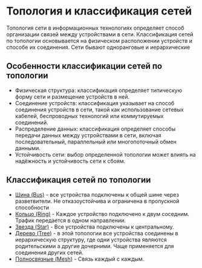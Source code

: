 Топология и классификация сетей
========================

Топология сети в информационных технологиях определяет способ организации связей между устройствами в сети. Классификация сетей по топологии основывается на физическом расположении устройств и способе их соединения. Сети бывают одноранговые и иерархические

## Особенности классификации сетей по топологии
- Физическая структура: классификация определяет типическую форму сети и размещение устройств в ней.
- Соединение устройств: классификация указывает на способ соединения устройств в сети, такой как использование сетевых кабелей, беспроводных технологий или коммутируемых соединений.
- Распределение данных: классификация определяет способы передачи данных между устройствами в сети, включая последовательный, параллельный или многопоточный обмен данными.
- Устойчивость сети: выбор определенной топологии может влиять на надёжность и устойчивость сети к сбоям.

## Классификация сетей по топологии
- [Шина (Bus)](%D0%A8%D0%B8%D0%BD%D0%B0%20%28Bus%29.md) - все устройства подключены к общей шине через разветвители. Не отказоустойчива и ограничена в пропускной способности
- [Кольцо (Ring)](%D0%9A%D0%BE%D0%BB%D1%8C%D1%86%D0%BE%20%28Ring%29.md) - Каждое устройство подключено к двум соседним. Трафик передается в одном направлении.
- [Звезда (Star)](%D0%97%D0%B2%D0%B5%D0%B7%D0%B4%D0%B0%20%28Star%29.md) - Все устройства подключены к центральному.
- [Дерево (Tree)](%D0%94%D0%B5%D1%80%D0%B5%D0%B2%D0%BE%20%28tree%29.md) - в этой топологии все устройства соединены в иерархическую структуру, где одни устройства являются родительскими а другие дочерними. Чаще применяется для соединения других сетей.
- [Полносвязные (Mesh)](%D0%9F%D0%BE%D0%BB%D0%BD%D0%BE%D1%81%D0%B2%D1%8F%D0%B7%D0%BD%D0%B0%D1%8F%20%28Mesh%29.md) - Связь каждый с каждым.

